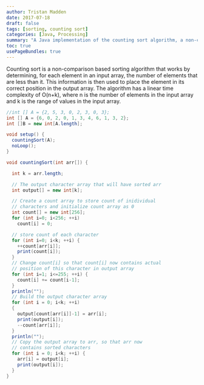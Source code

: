 ```yaml
---
author: Tristan Madden
date: 2017-07-18
draft: false
tags: [sorting, counting sort]
categories: [Java, Processing]
summary: "A Java implementation of the counting sort algorithm, a non-comparison based sorting method with O(n+k) time complexity, demonstrated using Processing."
toc: true
usePageBundles: true
---
```


Counting sort is a non-comparison based sorting algorithm that works by determining, for each element in an input array, the number of elements that are less than it. This information is then used to place the element in its correct position in the output array. The algorithm has a linear time complexity of O(n+k), where n is the number of elements in the input array and k is the range of values in the input array.

```Java
//int [] A = {2, 5, 3, 0, 2, 3, 0, 3};
int [] A = {6, 0, 2, 0, 1, 3, 4, 6, 1, 3, 2};
int []B = new int[A.length];

void setup() {
  countingSort(A);
  noLoop();
}

void countingSort(int arr[]) {

  int k = arr.length;

  // The output character array that will have sorted arr
  int output[] = new int[k];

  // Create a count array to store count of inidividual
  // characters and initialize count array as 0
  int count[] = new int[256];
  for (int i=0; i<256; ++i)
    count[i] = 0;

  // store count of each character
  for (int i=0; i<k; ++i) {
    ++count[arr[i]];
    print(count[i]);
  }
  // Change count[i] so that count[i] now contains actual
  // position of this character in output array
  for (int i=1; i<=255; ++i) {
    count[i] += count[i-1];
  }
  println("");
  // Build the output character array
  for (int i = 0; i<k; ++i)
  {
    output[count[arr[i]]-1] = arr[i];
    print(output[i]);
    --count[arr[i]];
  }
  println("");
  // Copy the output array to arr, so that arr now
  // contains sorted characters
  for (int i = 0; i<k; ++i) {
    arr[i] = output[i];
    print(output[i]);
  }
}
```
